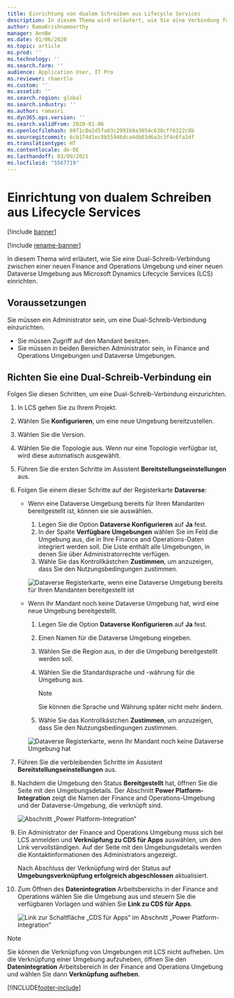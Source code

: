 ```yaml
---
title: Einrichtung von dualem Schreiben aus Lifecycle Services
description: In diesem Thema wird erläutert, wie Sie eine Verbindung für duales Schreiben über Microsoft Dynamics Lifecycle Services (LCS) einrichten.
author: RamaKrishnamoorthy
manager: AnnBe
ms.date: 01/06/2020
ms.topic: article
ms.prod: ''
ms.technology: ''
ms.search.form: ''
audience: Application User, IT Pro
ms.reviewer: rhaertle
ms.custom: ''
ms.assetid: ''
ms.search.region: global
ms.search.industry: ''
ms.author: ramasri
ms.dyn365.ops.version: ''
ms.search.validFrom: 2020-01-06
ms.openlocfilehash: 6971c8e2d5fa03c2991b9a3054c638cff6322c8b
ms.sourcegitcommit: 6cb174d1ec8b55946dca4db03d6a3c3f4c6fa2df
ms.translationtype: HT
ms.contentlocale: de-DE
ms.lasthandoff: 03/09/2021
ms.locfileid: "5567719"
---
```

# <a name="dual-write-setup-from-lifecycle-services"></a>Einrichtung von dualem Schreiben aus Lifecycle Services

[!include [banner](../../includes/banner.md)]

[!include [rename-banner](~/includes/cc-data-platform-banner.md)]

In diesem Thema wird erläutert, wie Sie eine Dual-Schreib-Verbindung zwischen einer neuen Finance and Operations Umgebung und einer neuen Dataverse Umgebung aus Microsoft Dynamics Lifecycle Services (LCS) einrichten.

## <a name="prerequisites"></a>Voraussetzungen

Sie müssen ein Administrator sein, um eine Dual-Schreib-Verbindung einzurichten.

+ Sie müssen Zugriff auf den Mandant besitzen.
+ Sie müssen in beiden Bereichen Administrator sein, in Finance and Operations Umgebungen und Dataverse Umgebungen.

## <a name="set-up-a-dual-write-connection"></a>Richten Sie eine Dual-Schreib-Verbindung ein

Folgen Sie diesen Schritten, um eine Dual-Schreib-Verbindung einzurichten.

1. In LCS gehen Sie zu Ihrem Projekt.
2. Wählen Sie **Konfigurieren**, um eine neue Umgebung bereitzustellen.
3. Wählen Sie die Version. 
4. Wählen Sie die Topologie aus. Wenn nur eine Topologie verfügbar ist, wird diese automatisch ausgewählt.
5. Führen Sie die ersten Schritte im Assistent **Bereitstellungseinstellungen** aus.
6. Folgen Sie einem dieser Schritte auf der Registerkarte **Dataverse**:

    - Wenn eine Dataverse Umgebung bereits für Ihren Mandanten bereitgestellt ist, können sie sie auswählen.

        1. Legen Sie die Option **Dataverse Konfigurieren** auf **Ja** fest.
        2. In der Spalte **Verfügbare Umgebungen** wählen Sie im Feld die Umgebung aus, die in Ihre Finance and Operations-Daten integriert werden soll. Die Liste enthält alle Umgebungen, in denen Sie über Administratorrechte verfügen.
        3. Wähle Sie das Kontrollkästchen **Zustimmen**, um anzuzeigen, dass Sie den Nutzungsbedingungen zustimmen.

        ![Dataverse Registerkarte, wenn eine Dataverse Umgebung bereits für Ihren Mandanten bereitgestellt ist](../dual-write/media/lcs_setup_1.png)

    - Wenn Ihr Mandant noch keine Dataverse Umgebung hat, wird eine neue Umgebung bereitgestellt.

        1. Legen Sie die Option **Dataverse Konfigurieren** auf **Ja** fest.
        2. Einen Namen für die Dataverse Umgebung eingeben.
        3. Wählen Sie die Region aus, in der die Umgebung bereitgestellt werden soll.
        4. Wählen Sie die Standardsprache und -währung für die Umgebung aus.

            > [!NOTE]
            > Sie können die Sprache und Währung später nicht mehr ändern.

        5. Wähle Sie das Kontrollkästchen **Zustimmen**, um anzuzeigen, dass Sie den Nutzungsbedingungen zustimmen.

        ![Dataverse Registerkarte, wenn Ihr Mandant noch keine Dataverse Umgebung hat](../dual-write/media/lcs_setup_2.png)

7. Führen Sie die verbleibenden Schritte im Assistent **Bereitstellungseinstellungen** aus.
8. Nachdem die Umgebung den Status **Bereitgestellt** hat, öffnen Sie die Seite mit den Umgebungsdetails. Der Abschnitt **Power Platform-Integration** zeigt die Namen der Finance and Operations-Umgebung und der Dataverse-Umgebung, die verknüpft sind.

    ![Abschnitt „Power Platform-Integration“](../dual-write/media/lcs_setup_3.png)

9. Ein Administrator der Finance and Operations Umgebung muss sich bei LCS anmelden und **Verknüpfung zu CDS für Apps** auswählen, um den Link vervollständigen. Auf der Seite mit den Umgebungsdetails werden die Kontaktinformationen des Administrators angezeigt.

    Nach Abschluss der Verknüpfung wird der Status auf **Umgebungsverknüpfung erfolgreich abgeschlossen** aktualisiert.

10. Zum Öffnen des **Datenintegration** Arbeitsbereichs in der Finance and Operations wählen Sie die Umgebung aus und steuern Sie die verfügbaren Vorlagen und wählen Sie **Link zu CDS für Apps**.

    ![Link zur Schaltfläche „CDS für Apps“ im Abschnitt „Power Platform-Integration“](../dual-write/media/lcs_setup_4.png)

> [!NOTE]
> Sie können die Verknüpfung von Umgebungen mit LCS nicht aufheben. Um die Verknüpfung einer Umgebung aufzuheben, öffnen Sie den **Datenintegration** Arbeitsbereich in der Finance and Operations Umgebung und wählen Sie dann **Verknüpfung aufheben**.



[!INCLUDE[footer-include](../../../../includes/footer-banner.md)]